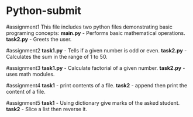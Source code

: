 # Python-submit
#assignment1
This file includes two python files demonstrating basic programing concepts:
**main.py** - Performs basic mathematical operations.
**task2.py** - Greets the user.

#assignment2
**task1.py** - Tells if a given number is odd or even. 
**task2.py** - Calculates the sum in the range of 1 to 50.

#assignment3
**task1.py** - Calculate factorial of a given number. 
**task2.py** - uses math modules. 

#assignment4
**task1** - print contents of a file. 
**task2** - append then print the content of a file.  

#assignment5
**task1** - Using dictionary give marks of the asked student. 
**task2** - Slice a list then reverse it. 
